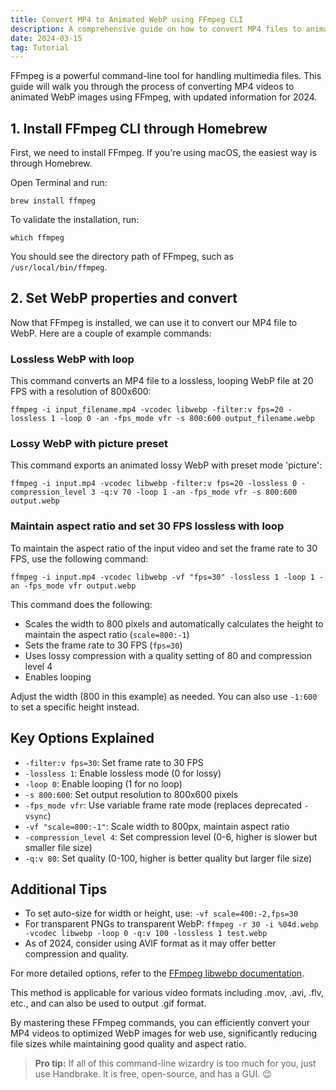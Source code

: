 ```yaml
---
title: Convert MP4 to Animated WebP using FFmpeg CLI
description: A comprehensive guide on how to convert MP4 files to animated WebP format using FFmpeg command-line tool, including maintaining aspect ratio and adjusting frame rate.
date: 2024-03-15
tag: Tutorial
---
```


FFmpeg is a powerful command-line tool for handling multimedia files. This guide will walk you through the process of converting MP4 videos to animated WebP images using FFmpeg, with updated information for 2024.

## 1. Install FFmpeg CLI through Homebrew

First, we need to install FFmpeg. If you're using macOS, the easiest way is through Homebrew.

Open Terminal and run:

```
brew install ffmpeg
```

To validate the installation, run:

```
which ffmpeg
```

You should see the directory path of FFmpeg, such as `/usr/local/bin/ffmpeg`.

## 2. Set WebP properties and convert

Now that FFmpeg is installed, we can use it to convert our MP4 file to WebP. Here are a couple of example commands:

### Lossless WebP with loop

This command converts an MP4 file to a lossless, looping WebP file at 20 FPS with a resolution of 800x600:

```
ffmpeg -i input_filename.mp4 -vcodec libwebp -filter:v fps=20 -lossless 1 -loop 0 -an -fps_mode vfr -s 800:600 output_filename.webp
```

### Lossy WebP with picture preset

This command exports an animated lossy WebP with preset mode 'picture':

```
ffmpeg -i input.mp4 -vcodec libwebp -filter:v fps=20 -lossless 0 -compression_level 3 -q:v 70 -loop 1 -an -fps_mode vfr -s 800:600 output.webp
```

### Maintain aspect ratio and set 30 FPS lossless with loop

To maintain the aspect ratio of the input video and set the frame rate to 30 FPS, use the following command:

```
ffmpeg -i input.mp4 -vcodec libwebp -vf "fps=30" -lossless 1 -loop 1 -an -fps_mode vfr output.webp
```

This command does the following:
- Scales the width to 800 pixels and automatically calculates the height to maintain the aspect ratio (`scale=800:-1`)
- Sets the frame rate to 30 FPS (`fps=30`)
- Uses lossy compression with a quality setting of 80 and compression level 4
- Enables looping

Adjust the width (800 in this example) as needed. You can also use `-1:600` to set a specific height instead.

## Key Options Explained

- `-filter:v fps=30`: Set frame rate to 30 FPS
- `-lossless 1`: Enable lossless mode (0 for lossy)
- `-loop 0`: Enable looping (1 for no loop)
- `-s 800:600`: Set output resolution to 800x600 pixels
- `-fps_mode vfr`: Use variable frame rate mode (replaces deprecated `-vsync`)
- `-vf "scale=800:-1"`: Scale width to 800px, maintain aspect ratio
- `-compression_level 4`: Set compression level (0-6, higher is slower but smaller file size)
- `-q:v 80`: Set quality (0-100, higher is better quality but larger file size)

## Additional Tips

- To set auto-size for width or height, use: `-vf scale=400:-2,fps=30`
- For transparent PNGs to transparent WebP: `ffmpeg -r 30 -i %04d.webp -vcodec libwebp -loop 0 -q:v 100 -lossless 1 test.webp`
- As of 2024, consider using AVIF format as it may offer better compression and quality.

For more detailed options, refer to the [FFmpeg libwebp documentation](http://ffmpeg.org/ffmpeg-all.html#libwebp).

This method is applicable for various video formats including .mov, .avi, .flv, etc., and can also be used to output .gif format.

By mastering these FFmpeg commands, you can efficiently convert your MP4 videos to optimized WebP images for web use, significantly reducing file sizes while maintaining good quality and aspect ratio.

> **Pro tip:** If all of this command-line wizardry is too much for you, just use Handbrake. It is free, open-source, and has a GUI. 😉
